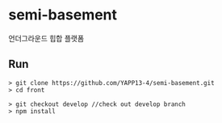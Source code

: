 # semi-basement
언더그라운드 힙합 플랫폼

## Run 
```
> git clone https://github.com/YAPP13-4/semi-basement.git
> cd front

> git checkout develop //check out develop branch
> npm install
```
